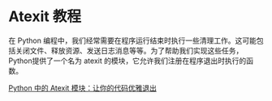 # Atexit 教程

<show-structure depth="2"/>

在 Python 编程中，我们经常需要在程序运行结束时执行一些清理工作。这可能包括关闭文件、释放资源、发送日志消息等等。为了帮助我们实现这些任务，Python提供了一个名为 atexit 的模块，它允许我们注册在程序退出时执行的函数。

<seealso>
<category ref="ref_docs">
    <a href="https://mp.weixin.qq.com/s/lgmfTyuwXLpifnCvVmYAhQ">Python 中的 Atexit 模块：让你的代码优雅退出</a>
</category>
<category ref="ref_github"></category>
<category ref="ref_issues"></category>
<category ref="ref_hf"></category>
<category ref="ref_ms"></category>
</seealso>